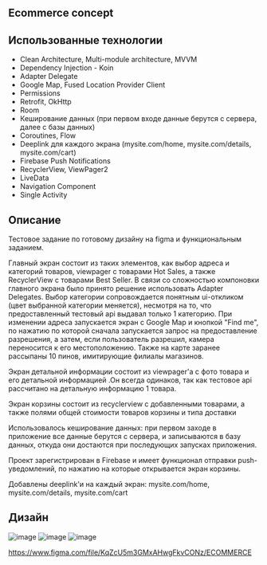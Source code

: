 ## Ecommerce concept



## Использованные технологии

- Clean Architecture, Multi-module architecture, MVVM
- Dependency Injection - Koin
- Adapter Delegate
- Google Map, Fused Location Provider Client
- Permissions
- Retrofit, OkHttp
- Room
- Кеширование данных (при первом входе данные берутся с сервера, далее с базы данных)
- Coroutines, Flow
- Deeplink для каждого экрана (mysite.com/home, mysite.com/details, mysite.com/cart)
- Firebase Push Notifications
- RecyclerView, ViewPager2
- LiveData
- Navigation Component
- Single Activity

## Описание

Тестовое задание по готовому дизайну на figma и функциональным заданием. 

Главный экран состоит из таких элементов, как выбор адреса и категорий товаров, viewpager с товарами Hot Sales, а также RecyclerView с товарами Best Seller. В связи со сложностью компоновки главного экрана было принято решение использовать Adapter Delegates. Выбор категории сопровождается понятным ui-откликом (цвет выбранной категории меняется), несмотря на то, что предоставленный тестовый api выдавал только 1 категорию. При изменении адреса запускается экран с Google Map и кнопкой "Find me", по нажатию по которой сначала запускается запрос на предоставление разрешения, а затем, если пользователь разрешил, камера переносится к его местоположению. Также на карте заранее рассыпаны 10 пинов, имитирующие филиалы магазинов.

Экран детальной информации состоит из viewpager'а с фото товара и его детальной информацией .Он всегда одинаков, так как тестовое api рассчитано на детальную информацию 1 товара.

Экран корзины состоит из recyclerview с добавленными товарами, а также полями общей стоимости товаров корзины и типа доставки

Использовалось кеширование данных: при первом заходе в приложение все данные берутся с сервера, и записываются в базу данных, откуда они достаются при последующих запусках приложения.

Проект зарегистрирован в Firebase и имеет функционал отправки push-уведомлений, по нажатию на которые открывается экран корзины.

Добавлены deeplink'и на каждый экран: mysite.com/home, mysite.com/details, mysite.com/cart


## Дизайн 

![image](https://user-images.githubusercontent.com/94394251/188326734-7cdeaabe-e59c-4831-a4ed-51e42009a171.png)
![image](https://user-images.githubusercontent.com/94394251/188326755-bfd3c15e-6b0c-43b4-a9a4-1758311446a0.png)
![image](https://user-images.githubusercontent.com/94394251/188326870-e2f16e33-c800-4178-86a6-962d11bf103f.png)


https://www.figma.com/file/KqZcU5m3GMxAHwgFkvCONz/ECOMMERCE
